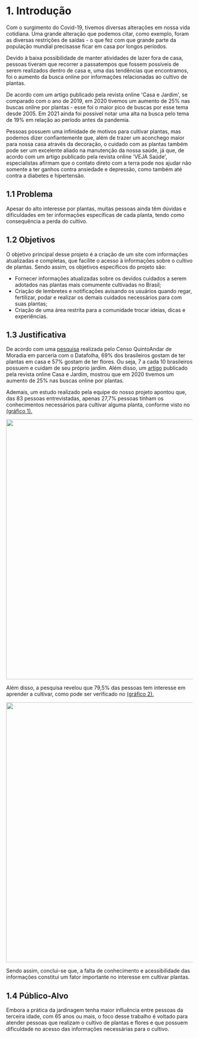 # 1. Introdução

Com o surgimento do Covid-19, tivemos diversas alterações em nossa vida cotidiana. Uma grande alteração que podemos citar, como exemplo, foram as diversas restrições de saídas - o que fez com que grande parte da população mundial precisasse ficar em casa por longos períodos. 

Devido à baixa possibilidade de manter atividades de lazer fora de casa, pessoas tiveram que recorrer a passatempos que fossem possíveis de serem realizados dentro de casa e, uma das tendências que encontramos, foi o aumento da busca online por informações relacionadas ao cultivo de plantas. 

De acordo com um artigo publicado pela revista online 'Casa e Jardim', se comparado com o ano de 2019, em 2020 tivemos um aumento de 25% nas buscas online por plantas - esse foi o maior pico de buscas por esse tema desde 2005. Em 2021 ainda foi possível notar uma alta na busca pelo tema de 19% em relação ao período antes da pandemia. 

Pessoas possuem uma infinidade de motivos para cultivar plantas, mas podemos dizer confiantemente que, além de trazer um aconchego maior para nossa casa através da decoração, o cuidado com as plantas também pode ser um excelente aliado na manutenção da nossa saúde, já que, de acordo com um artigo publicado pela revista online 'VEJA Saúde', especialistas afirmam que o contato direto com a terra pode nos ajudar não somente a ter ganhos contra ansiedade e depressão, como também até contra a diabetes e hipertensão. 

## 1.1 Problema
Apesar do alto interesse por plantas, muitas pessoas ainda têm dúvidas e dificuldades em ter informações especificas de cada planta, tendo como consequência a perda do cultivo. 

## 1.2 Objetivos

O objetivo principal desse projeto é a criação de um site com informações atualizadas e completas, que facilite o acesso à informações sobre o cultivo de plantas. Sendo assim, os objetivos específicos do projeto são: 

- Fornecer informações atualizadas sobre os devidos cuidados a serem adotados nas plantas mais comumente cultivadas no Brasil; 
- Criação de lembretes e notificações avisando os usuários quando regar, fertilizar, podar e realizar os demais cuidados necessários para com suas plantas; 
- Criação de uma área restrita para a comunidade trocar ideias, dicas e experiências. 

## 1.3 Justificativa

De acordo com uma <html><head></head><body><a href="https://revistacasaejardim.globo.com/Casa-e-Jardim/Bem-Estar/Comportamento/noticia/2022/03/mais-de-65-dos-brasileiros-desejam-ter-plantas-e-painel-solar-em-casa.html">pesquisa</a></body></html> realizada pelo Censo QuintoAndar de Moradia em parceria com o Datafolha, 69% dos brasileiros gostam de ter plantas em casa e 57% gostam de ter flores. Ou seja, 7 a cada 10 brasileiros possuem e cuidam de seu próprio jardim. Além disso, um <html><head></head><body><a href="https://revistacasaejardim.globo.com/Casa-e-Jardim/Paisagismo/noticia/2022/03/buscas-por-plantas-seguem-mais-altas-do-que-antes-da-pandemia.html">artigo</a></body></html>  publicado pela revista online Casa e Jardim, mostrou que em 2020 tivemos um aumento de 25% nas buscas online por plantas.

Ademais, um estudo realizado pela equipe do nosso projeto apontou que, das 83 pessoas entrevistadas, apenas 27,7% pessoas tinham os conhecimentos necessários para cultivar alguma planta, conforme visto no <html><head></head><body><a href="https://user-images.githubusercontent.com/127165847/231579881-b05efcc6-6662-44f9-a7b0-b6f2e1429e67.png">(gráfico 1).</a></body></html> 

<div align="center">
<img src="https://user-images.githubusercontent.com/127165847/231873406-37290112-809b-43c1-8489-c485c536e7a5.png" width="700px" />
</div>

Além disso, a pesquisa revelou que 79,5% das pessoas tem interesse em aprender a cultivar, como pode ser verificado no <html><head></head><body><a href="https://user-images.githubusercontent.com/127165847/231581200-acab2cff-cbb8-4bc0-a8a1-c81fd065e213.png
">(gráfico 2).</a></body></html>

<div align="center">
<img src="https://user-images.githubusercontent.com/127165847/231874622-a91c452f-9d6d-41c3-bf69-c35b790fad5e.png" width="700px" />
</div>



Sendo assim, conclui-se que, a falta de conhecimento e acessibilidade das informações constitui um fator importante no interesse em cultivar plantas. 


## 1.4 Público-Alvo

Embora a prática da jardinagem tenha maior influência entre pessoas da terceira idade, com 65 anos ou mais, o foco desse trabalho é voltado para atender pessoas que realizam o cultivo de plantas e flores e que possuem dificuldade no acesso das informações necessárias para o cultivo. 



